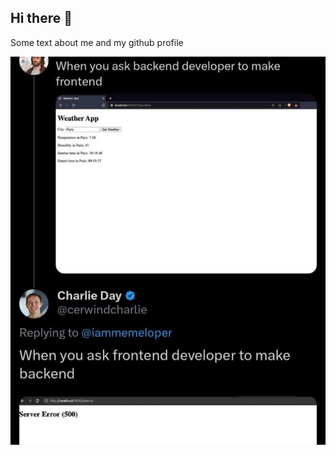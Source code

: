 ## Hi there 👋

Some text about me and my github profile

![alt text](https://github.com/rtfgvbhjnf/rtfgvbhjnf/blob/main/5217567395948917655.jpg?raw=true)

<!--
**rtfgvbhjnf/rtfgvbhjnf** is a ✨ _special_ ✨ repository because its `README.md` (this file) appears on your GitHub profile.

Here are some ideas to get you started:

- 🔭 I’m currently working on ...
- 🌱 I’m currently learning ...
- 👯 I’m looking to collaborate on ...
- 🤔 I’m looking for help with ...
- 💬 Ask me about ...
- 📫 How to reach me: ...
- 😄 Pronouns: ...
- ⚡ Fun fact: ...
-->
